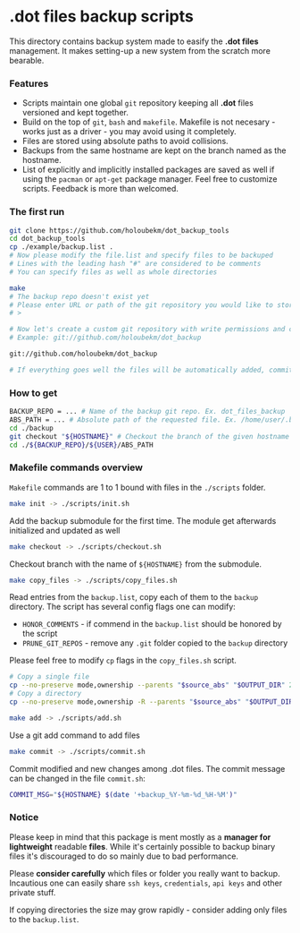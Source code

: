 # .dot files backup scripts
This directory contains backup system made to easify the **.dot files** management. 
It makes setting-up a new system from the scratch more bearable.

### Features
* Scripts maintain one global `git` repository keeping all **.dot** files versioned and kept together.
* Build on the top of `git`, `bash` and `makefile`. Makefile is not necesary - works just as a driver - you may avoid using it completely.
* Files are stored using absolute paths to avoid collisions.
* Backups from the same hostname are kept on the branch named as the hostname.
* List of explicitly and implicitly installed packages are saved as well if using the `pacman` or `apt-get` package manager.
Feel free to customize scripts. Feedback is more than welcomed.

### The first run
```bash
git clone https://github.com/holoubekm/dot_backup_tools
cd dot_backup_tools
cp ./example/backup.list .
# Now please modify the file.list and specify files to be backuped
# Lines with the leading hash "#" are considered to be comments
# You can specify files as well as whole directories

make
# The backup repo doesn't exist yet
# Please enter URL or path of the git repository you would like to store backup to: 
# >

# Now let's create a custom git repository with write permissions and copy-paste it's URL or path
# Example: git://github.com/holoubekm/dot_backup

git://github.com/holoubekm/dot_backup

# If everything goes well the files will be automatically added, commited and pushed to the origin
```


### How to get 
```bash
BACKUP_REPO = ... # Name of the backup git repo. Ex. dot_files_backup
ABS_PATH = ... # Absolute path of the requested file. Ex. /home/user/.bashrc
cd ./backup
git checkout "${HOSTNAME}" # Checkout the branch of the given hostname 
cd ./${BACKUP_REPO}/${USER}/ABS_PATH
```

### Makefile commands overview
`Makefile` commands are 1 to 1 bound with files in the `./scripts` folder.

```bash
make init -> ./scripts/init.sh
```
Add the backup submodule for the first time. The module get afterwards initialized and updated as well

```bash
make checkout -> ./scripts/checkout.sh
```
Checkout branch with the name of `${HOSTNAME}` from the submodule.

```bash
make copy_files -> ./scripts/copy_files.sh
```
Read entries from the `backup.list`, copy each of them to the `backup` directory. The script has several config flags one can modify:
* `HONOR_COMMENTS` - if commend in the `backup.list` should be honored by the script
* `PRUNE_GIT_REPOS` - remove any `.git` folder copied to the `backup` directory

Please feel free to modify `cp` flags in the `copy_files.sh` script.
```bash
# Copy a single file
cp --no-preserve mode,ownership --parents "$source_abs" "$OUTPUT_DIR" 2>&1
# Copy a directory
cp --no-preserve mode,ownership -R --parents "$source_abs" "$OUTPUT_DIR" 2>&1
```

```bash
make add -> ./scripts/add.sh
```
Use a git add command to add files

```bash
make commit -> ./scripts/commit.sh
```
Commit modified and new changes among .dot files.
The commit message can be changed in the file `commit.sh`:
```bash
COMMIT_MSG="${HOSTNAME} $(date '+backup_%Y-%m-%d_%H-%M')"
```

### Notice
Please keep in mind that this package is ment mostly as a **manager for lightweight** readable **files**. 
While it's certainly possible to backup binary files it's discouraged to do so mainly due to bad performance.

Please **consider carefully** which files or folder you really want to backup. Incautious one can easily share `ssh keys`, `credentials`, `api keys` and other private stuff. 

If copying directories the size may grow rapidly - consider adding only files to the `backup.list`.
